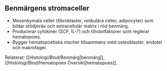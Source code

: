## Benmärgens stromaceller

- Mesenkymala celler (fibroblaster, retikulära celler, adipocyter) som bildar stödjeväv och extracellulär matrix i röd benmärg.  
- Producerar cytokiner (SCF, IL-7) och tillväxtfaktorer som reglerar hematopoies.  
- Bygger hematopoetiska nischer tillsammans med osteoblaster, endotel och makrofager.

Relaterat: [[Histologi/Blod/Benmärg|benmärg]], [[Histologi/Blod/Hematopoes Översikt|hematopoes]].
